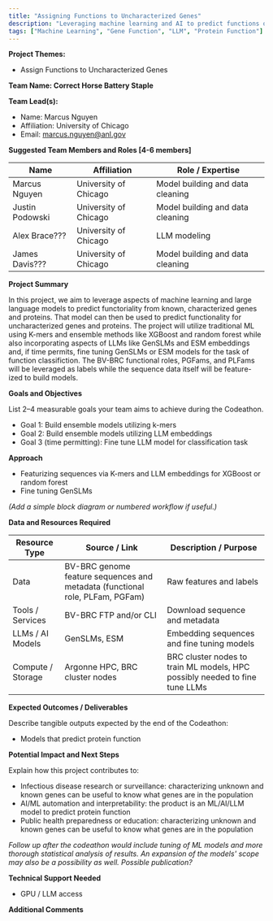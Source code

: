 ```yaml
---
title: "Assigning Functions to Uncharacterized Genes"
description: "Leveraging machine learning and AI to predict functions of characterized and uncharacterized genes using K-mers, ensemble methods, and LLM embeddings"
tags: ["Machine Learning", "Gene Function", "LLM", "Protein Function"]
---
```


**Project Themes:**

- Assign Functions to Uncharacterized Genes

**Team Name: Correct Horse Battery Staple**

**Team Lead(s):**

- Name: Marcus Nguyen
- Affiliation: University of Chicago
- Email: marcus.nguyen@anl.gov

**Suggested Team Members and Roles \[4-6 members\]**

| Name            | Affiliation           | Role / Expertise                 |
| --------------- | --------------------- | -------------------------------- |
| Marcus Nguyen   | University of Chicago | Model building and data cleaning |
| Justin Podowski | University of Chicago | Model building and data cleaning |
| Alex Brace???   | University of Chicago | LLM modeling                     |
| James Davis???  | University of Chicago | Model building and data cleaning |

**Project Summary**

In this project, we aim to leverage aspects of machine learning and large language models to predict functoriality from known, characterized genes and proteins. That model can then be used to predict functionality for uncharacterized genes and proteins. The project will utilize traditional ML using K-mers and ensemble methods like XGBoost and random forest while also incorporating aspects of LLMs like GenSLMs and ESM embeddings and, if time permits, fine tuning GenSLMs or ESM models for the task of function classifiction. The BV-BRC functional roles, PGFams, and PLFams will be leveraged as labels while the sequence data itself will be feature-ized to build models.

**Goals and Objectives**

List 2–4 measurable goals your team aims to achieve during the Codeathon.

- Goal 1: Build ensemble models utilizing k-mers
- Goal 2: Build ensemble models utilizing LLM embeddings
- Goal 3 (time permitting): Fine tune LLM model for classification task

**Approach**

- Featurizing sequences via K-mers and LLM embeddings for XGBoost or random forest
- Fine tuning GenSLMs

_(Add a simple block diagram or numbered workflow if useful.)_

**Data and Resources Required**

| Resource Type     | Source / Link                                                                | Description / Purpose                                                       |
| ----------------- | ---------------------------------------------------------------------------- | --------------------------------------------------------------------------- |
| Data              | BV-BRC genome feature sequences and metadata (functional role, PLFam, PGFam) | Raw features and labels                                                     |
| Tools / Services  | BV-BRC FTP and/or CLI                                                        | Download sequence and metadata                                              |
| LLMs / AI Models  | GenSLMs, ESM                                                                 | Embedding sequences and fine tuning models                                  |
| Compute / Storage | Argonne HPC, BRC cluster nodes                                               | BRC cluster nodes to train ML models, HPC possibly needed to fine tune LLMs |

**Expected Outcomes / Deliverables**

Describe tangible outputs expected by the end of the Codeathon:

- Models that predict protein function

**Potential Impact and Next Steps**

Explain how this project contributes to:

- Infectious disease research or surveillance: characterizing unknown and known genes can be useful to know what genes are in the population
- AI/ML automation and interpretability: the product is an ML/AI/LLM model to predict protein function
- Public health preparedness or education: characterizing unknown and known genes can be useful to know what genes are in the population

_Follow up after the codeathon would include tuning of ML models and more thorough statistical analysis of results. An expansion of the models' scope may also be a possibility as well. Possible publication?_

**Technical Support Needed**

- GPU / LLM access

**Additional Comments**
